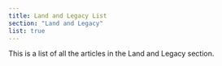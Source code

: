 ```yaml
---
title: Land and Legacy List
section: "Land and Legacy"
list: true
---
```


This is a list of all the articles in the Land and Legacy section.